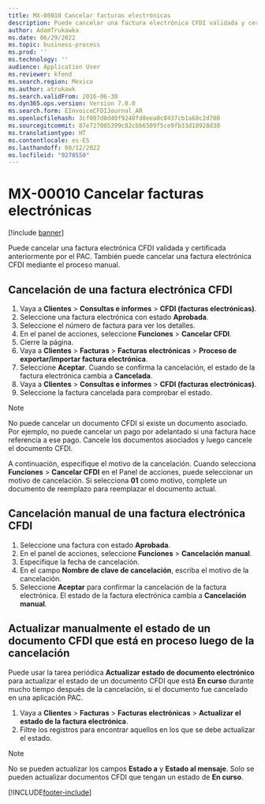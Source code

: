 ```yaml
---
title: MX-00010 Cancelar facturas electrónicas
description: Puede cancelar una factura electrónica CFDI validada y certificada anteriormente por el PAC.
author: AdamTrukawka
ms.date: 06/29/2022
ms.topic: business-process
ms.prod: ''
ms.technology: ''
audience: Application User
ms.reviewer: kfend
ms.search.region: Mexico
ms.author: atrukawk
ms.search.validFrom: 2016-06-30
ms.dyn365.ops.version: Version 7.0.0
ms.search.form: EInvoiceCFDIJournal_AR
ms.openlocfilehash: 3cf007d0d40f9240fd8eea0c0437cb1a60c2d700
ms.sourcegitcommit: 87e727005399c82cbb6509f5ce9fb33d18928d30
ms.translationtype: HT
ms.contentlocale: es-ES
ms.lasthandoff: 08/12/2022
ms.locfileid: "9270550"
---
```

# <a name="mx-00010-cancel-an-electronic-invoice"></a>MX-00010 Cancelar facturas electrónicas

[!include [banner](../../includes/banner.md)]

Puede cancelar una factura electrónica CFDI validada y certificada anteriormente por el PAC. También puede cancelar una factura electrónica CFDI mediante el proceso manual.

## <a name="cancel-a-cfdi-electronic-invoice"></a>Cancelación de una factura electrónica CFDI

1. Vaya a **Clientes** \> **Consultas e informes** \> **CFDI (facturas electrónicas)**.
2. Seleccione una factura electrónica con estado **Aprobada**.
3. Seleccione el número de factura para ver los detalles.
4. En el panel de acciones, seleccione **Funciones** \> **Cancelar CFDI**.
5. Cierre la página.
6. Vaya a **Clientes** \> **Facturas** \> **Facturas electrónicas** \> **Proceso de exportar/importar factura electrónica**.
7. Seleccione **Aceptar**. Cuando se confirma la cancelación, el estado de la factura electrónica cambia a **Cancelada**.
8. Vaya a **Clientes** \> **Consultas e informes** \> **CFDI (facturas electrónicas)**.
9. Seleccione la factura cancelada para comprobar el estado.

> [!NOTE]
> No puede cancelar un documento CFDI si existe un documento asociado. Por ejemplo, no puede cancelar un pago por adelantado si una factura hace referencia a ese pago. Cancele los documentos asociados y luego cancele el documento CFDI.

A continuación, especifique el motivo de la cancelación. Cuando selecciona **Funciones** \> **Cancelar CFDI** en el Panel de acciones, puede seleccionar un motivo de cancelación. Si selecciona **01** como motivo, complete un documento de reemplazo para reemplazar el documento actual.

## <a name="manually-cancel-a-cfdi-electronic-invoice"></a>Cancelación manual de una factura electrónica CFDI

1. Seleccione una factura con estado **Aprobada**.
2. En el panel de acciones, seleccione **Funciones** \> **Cancelación manual**.
3. Especifique la fecha de cancelación.
4. En el campo **Nombre de clave de cancelación**, escriba el motivo de la cancelación.
5. Seleccione **Aceptar** para confirmar la cancelación de la factura electrónica. El estado de la factura electrónica cambia a **Cancelación manual**.

## <a name="manually-update-the-status-of-a-cfdi-document-that-is-in-progress-after-cancellation"></a>Actualizar manualmente el estado de un documento CFDI que está en proceso luego de la cancelación

Puede usar la tarea periódica **Actualizar estado de documento electrónico** para actualizar el estado de un documento CFDI que está **En curso** durante mucho tiempo después de la cancelación, si el documento fue cancelado en una aplicación PAC.

1. Vaya a **Clientes** \> **Facturas** \> **Facturas electrónicas** \> **Actualizar el estado de la factura electrónica**.
2. Filtre los registros para encontrar aquellos en los que se debe actualizar el estado.

> [!NOTE]
> No se pueden actualizar los campos **Estado a** y **Estado al mensaje**. Solo se pueden actualizar documentos CFDI que tengan un estado de **En curso**.

[!INCLUDE[footer-include](../../../includes/footer-banner.md)]
